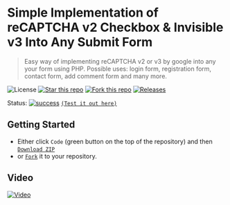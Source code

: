 # Simple Implementation of reCAPTCHA v2 Checkbox & Invisible v3 Into Any Submit Form
> Easy way of implementing reCAPTCHA v2 or v3 by google into any your form using PHP. Possible uses: login form, registration form, contact form, add comment form and many more.

![License](https://img.shields.io/npm/l/css-star-rating.svg) 
[![Star this repo](https://badgen.net/github/stars/blank-yt/Simple-Implementation-of-reCAPTCHA-v2-Checkbox-Into-Any-Submit-Form)](https://github.com/blank-yt/Simple-Implementation-of-reCAPTCHA-v2-Checkbox-Into-Any-Submit-Form/stargazers/)
[![Fork this repo](https://badgen.net/github/forks/blank-yt/Simple-Implementation-of-reCAPTCHA-v2-Checkbox-Into-Any-Submit-Form)](https://github.com/blank-yt/Simple-Implementation-of-reCAPTCHA-v2-Checkbox-Into-Any-Submit-Form/fork/)
[![Releases](https://img.shields.io/github/downloads/blank-yt/Simple-Implementation-of-reCAPTCHA-v2-Checkbox-Into-Any-Submit-Form/total.svg)](https://github.com/blank-yt/Simple-Implementation-of-reCAPTCHA-v2-Checkbox-Into-Any-Submit-Form/archive/refs/tags/Release.zip)

Status: [![success](https://user-images.githubusercontent.com/100468888/208658036-514215da-7838-44a9-8468-3a37e7e73b13.png)](https://blanksite.eu/70b29c4920daf4e51e8175179027e668/v2/) [`(Test it out here)`](https://blanksite.eu/70b29c4920daf4e51e8175179027e668/v2/)

## Getting Started
- Either click `Code` (green button on the top of the repository) and then [`Download ZIP`](https://github.com/blank-yt/Simple-Implementation-of-reCAPTCHA-v2-Checkbox-Into-Any-Submit-Form/archive/refs/tags/Release.zip)
- or [`Fork`](https://github.com/blank-yt/Simple-Implementation-of-reCAPTCHA-v2-Checkbox-Into-Any-Submit-Form/fork) it to your repository.

## Video
[![Video](https://img.youtube.com/vi/5W3dzlxgy3o/0.jpg)](https://www.youtube.com/watch?v=5W3dzlxgy3o)

